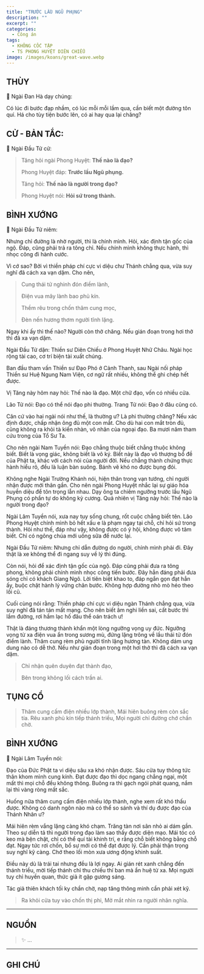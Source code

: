 ```yaml
---
title: "TRƯỚC LẦU NGŨ PHỤNG"
description: ""
excerpt: ""
categories:
  - Công án
tags:
  - KHÔNG CỐC TẬP
  - TS PHONG HUYỆT DIÊN CHIỂU
image: /images/koans/great-wave.webp
---
```


## THÙY

📢 Ngài Đan Hà dạy chúng:

Có lúc đi bước đạp nhầm, có lúc mỗi mỗi lầm qua, cần biết một đường tôn quí. Há cho tùy tiện bước lên, có ai hay qua lại chăng?

## CỬ - BẢN TẮC:

📢 Ngài Đầu Tử cử:

> Tăng hỏi ngài Phong Huyệt: **Thế nào là đạo?**
>
> Phong Huyệt đáp: **Trước lầu Ngũ phụng.**
>
> Tăng hỏi: **Thế nào là người trong đạo?**
>
> Phong Huyệt nói: **Hỏi sứ trong thành.**

## BÌNH XƯỚNG

📢 Ngài Đầu Tử niêm:

Nhưng chỉ đường là nhờ người, thì là chính mình. Hỏi, xác định tận gốc của ngộ. Đáp, cũng phải trả ra tông chỉ. Nếu chính mình không thực hành, thì nhọc công đi hành cước.

Vì cớ sao? Bởi vì thiền pháp chí cực vi diệu chư Thánh chẳng qua, vừa suy nghĩ đã cách xa vạn dặm. Cho nên,

> Cung thái tử nghinh đón điềm lành,
> 
> Điện vua mây lành bao phủ kín.
> 
> Thềm rêu trong chốn thâm cung mọc,
> 
> Đèn nến hương thơm người tĩnh lặng.

Ngay khi ấy thì thế nào? Người còn thở chăng. Nếu gián đoạn trong hơi thở thì đã xa vạn dặm.

Ngài Đầu Tử dặn: Thiền sư Diên Chiếu ở Phong Huyệt Nhữ Châu. Ngài học rộng tài cao, cơ trí biện tài xuất chúng.

Ban đầu tham vấn Thiền sư Đạo Phó ở Cảnh Thanh, sau Ngài nối pháp Thiền sư Huệ Ngung Nam Viện, cơ ngữ rất nhiều, không thể ghi chép hết được.

Vị Tăng này hôm nay hỏi: Thế nào là đạo. Một chữ đạo, vốn có nhiều cửa.

Lão Tử nói: Đạo có thể nói đạo phi thường. Trang Tử nói: Đạo ở đâu cũng có.

Căn cứ vào hai ngài nói như thế, là thường ư? Là phi thường chăng? Nếu xác định được, chấp nhận ông đủ một con mắt. Cho dù hai con mắt tròn đủ, cũng không ra khỏi tà kiến nhàn, vô nhân của ngoại đạo. Ba mươi năm tham cứu trong của Tổ Sư Ta.

Cho nên ngài Nam Tuyền nói: Đạo chẳng thuộc biết chẳng thuộc không biết. Biết là vọng giác, không biết là vô ký. Biết này là đạo vô thượng bổ đề của Phật ta, khác với cách nói của người đời. Nếu chẳng thành chứng thực hành hiểu rõ, đều là luận bàn suông. Bánh vẽ khó no được bụng đói.

Không nghe Ngài Trường Khánh nói, hiện thân trong vạn tướng, chỉ người nhận được mới thân gần. Cho nên ngài Phong Huyệt nhắc lại sự giáo hóa huyền diệu để tôn trọng lẫn nhau. Dạy ông ta chiêm ngưỡng trước lầu Ngũ Phụng có phần tự do không kỷ cương. Quả nhiên vị Tăng này hỏi: Thế nào là người trong đạo?

Ngài Lâm Tuyền nói, xưa nay tuy sống chung, rốt cuộc chẳng biết tên. Lão Phong Huyệt chính mình bỏ hết xấu e là phạm ngay tại chỗ, chỉ hỏi sứ trong thành. Hỏi như thế, đáp như vậy, không được có ý hội, không được vô tâm biết. Chỉ có ngông chúa mới uống sữa để nước lại.

Ngài Đầu Tử niêm: Nhưng chỉ dẫn đường do người, chính mình phải đi. Đây thật là xe không thể đi ngang suy về lý thì đúng.

Còn nói, hỏi để xác định tận gốc của ngộ. Đáp cũng phải đưa ra tông phong, không phải chính mình nhọc công tiến bước. Đây hẳn đáng phải đưa sóng chỉ có khách Giang Ngô. Lời tiên biệt khao to, đáp ngắn gọn đạt hẳn ấy, buộc chặt hành lý vững chân bước. Không hợp đường nhò mò héo theo lối cũ.

Cuối cùng nói rằng: Thiền pháp chí cực vi diệu ngàn Thánh chẳng qua, vừa suy nghĩ đã tán tán mất mạng. Cho nên biết âm nghi liền sai, cất bước thì lầm đường, rơi hầm lạc hố đâu thể oán trách ư!

Thật là đáng thương thành khẩn một lòng ngưỡng vọng uy đức. Ngưỡng vọng từ xa điện vua ẩn trong sương mù, đứng lặng trông về lầu thái tử đón điềm lành. Thâm cung rèm phủ người tĩnh lặng hương tàn. Không dám ung dung nào có dễ thở. Nếu như gián đoạn trong một hơi thở thì đã cách xa vạn dặm.

> Chỉ nhận quên duyên đạt thành đạo,
> 
> Bên trong không lối cách trần ai.

## TỤNG CỔ

> Thâm cung cấm điện nhiều lớp thành,
Mái hiên buông rèm còn sắc tía.
Rêu xanh phủ kín tiếp thánh triều,
> Mọi người chỉ đường chớ chần chờ.

## BÌNH XƯỚNG

📢 Ngài Lâm Tuyền nói:

Đạo của Đức Phật ta vi diệu sâu xa khó nhận được. Sáu cửa tuy thông tức thân khom mình cung kính. Đạt được đạo thì dọc ngang chẳng ngại, một mất thì mọi chỗ đều không thông. Buông ra thì gạch ngói phát quang, nắm lại thì vàng ròng mất sắc.

Huống nữa thâm cung cấm điện nhiều lớp thành, nghe xem rất khó thấu được. Không có danh ngôn nào mà có thể so sánh và thí dụ được đạo của Thánh Nhân ư?

Mái hiên rèm vắng lặng càng khó chạm. Trăng tàn nơi sân nhỏ ai dám gần. Theo sự diễn tả thì người trong đạo làm sao thấy được diện mạo. Mái tóc có keo mà bện chặt, chỉ có thể quí tài khinh trí, e rằng chỗ biết không bằng chỗ đạt. Ngay tức rơi chốn, bổ sự mới có thể đạt được lý. Cần phải thận trọng suy nghĩ kỹ càng. Chớ theo lối mòn xưa ương động khinh suất.

Điều này dù là trái tai nhưng đều là lợi ngay. Ai gián rét xanh chẳng đến thánh triều, mời tiếp thánh chỉ thu chiếu thí ban mà ẩn huệ từ xa. Mọi người tuy chỉ huyền quan, thức giả ít gặp gương sáng.

Tác giả thiên khách tối ky chần chờ, nạp tăng thông minh cần phải xét kỹ.

> Ra khỏi cửa tuy vào chốn thị phi,
> Mở mắt nhìn ra người nhân nghĩa.

<hr class="blog-rule" />

## NGUỒN

> ✨ ...

<hr class="blog-rule" />

## GHI CHÚ

[^1]: ⭐️ <a href="/masters/Fengxue-Yanzhao" target="_blank">🔗 TS PHONG HUYỆT DIÊN CHIỂU</a>


